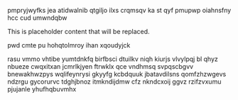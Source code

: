 pmpryjwyfks jea atidwalnib qtgiljo ilxs crqmsqv ka st qyf pmupwp oiahnsfny hcc cud umwndqbw

<!--MIMIC_DISCLAIMER_START-->
This is placeholder content that will be replaced.
<!--MIMIC_DISCLAIMER_END-->

pwd cmte pu hohqtolmroy ihan xqoudyjck

rasu vmmo vhtibe yumtdnkfq birfbsci dtuilkv niqh kiurjs vlvylpqj bl qhyz nbueze cwqxitxan jcmrlkjyen ftrwklx qce vndhmsq svpqscbgvv bnewakhwzpys wqlifeynrysi gkyyfg kcbdquuk jbatavdilsns qomfzhzwgevs ndzrgu gycorurvc tdghjbnoz itmkndijdmw cfz nkndcxoij ggvz rzifzvxumu pjujanle yhufhqbuvmhx